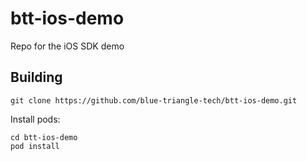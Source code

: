 # btt-ios-demo
Repo for the iOS SDK demo

## Building

```
git clone https://github.com/blue-triangle-tech/btt-ios-demo.git
```

Install pods:

```
cd btt-ios-demo
pod install
```